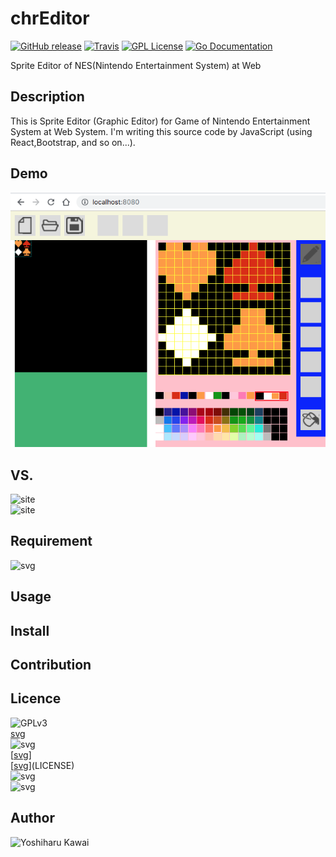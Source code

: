 # chrEditor

[![GitHub release](http://img.shields.io/github/release/landm1999/testREADME.md.svg)][release]
[![Travis](https://img.shields.io/travis/landm1999/README.md.svg)][landm1999]
[![GPL License](http://img.shields.io/badge/license-GPL-blue.svg)][license]
[![Go Documentation](http://img.shields.io/badge/go-documentation-blue.svg?style=flat-square)][godocs]

[release]: https://github.com/landm1999/testREADME.md/releases
[landm1999]: https://travis-ci.org/landm1999/README.md
[license]: https://github.com/landm2000/README.md/blob/master/LICENSE
[godocs]: http://godoc.org/github.com/tcnksm/gcli

Sprite Editor of NES(Nintendo Entertainment System) at Web
## Description
 This is Sprite Editor (Graphic Editor) for Game of Nintendo Entertainment System
at Web System. I'm writing this source code by JavaScript (using React,Bootstrap,
and so on...).

## Demo
![png](public/img/chrEditor_capture_01.png)

## VS. 
![site](https://wiki.nesdev.com/w/index.php/YY-CHR)  
![site](https://www.romhacking.net/utilities/119/)

## Requirement
![svg](https://img.shields.io/badge/React-16.8.5-orange.svg)

## Usage

## Install

## Contribution

## Licence

![GPLv3](https://raw.githubusercontent.com/landm2000/chrEditor/master/LICENSE)  
[svg](https://img.shields.io/badge/License-GPLv3-blue.svg)  
![svg](https://img.shields.io/badge/License-GPLv3-blue.svg)  
[[svg](https://img.shields.io/badge/License-GPLv3-blue.svg)]  
[[svg](https://img.shields.io/badge/License-GPLv3-blue.svg)](LICENSE)  
![[svg](https://img.shields.io/badge/License-GPLv3-blue.svg)](LICENSE)  
![![svg](https://img.shields.io/badge/License-GPLv3-blue.svg)](LICENSE)  

## Author

![Yoshiharu Kawai](https://github.com/landm2000)
